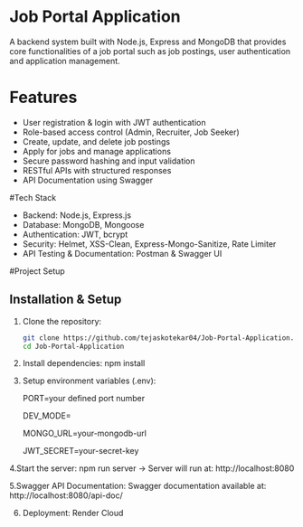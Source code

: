 # Job Portal Application
A backend system built with Node.js, Express and MongoDB that provides core functionalities of a job portal such as job postings, user authentication and application management.

# Features
- User registration & login with JWT authentication
- Role-based access control (Admin, Recruiter, Job Seeker)
- Create, update, and delete job postings
- Apply for jobs and manage applications
- Secure password hashing and input validation
- RESTful APIs with structured responses
- API Documentation using Swagger

#Tech Stack
- Backend: Node.js, Express.js  
- Database: MongoDB, Mongoose  
- Authentication: JWT, bcrypt  
- Security: Helmet, XSS-Clean, Express-Mongo-Sanitize, Rate Limiter  
- API Testing & Documentation: Postman & Swagger UI

#Project Setup
## Installation & Setup
1. Clone the repository:  
   ```bash
   git clone https://github.com/tejaskotekar04/Job-Portal-Application.git
   cd Job-Portal-Application

2. Install dependencies:
   npm install

3. Setup environment variables (.env):
   
   PORT=your defined port number
   
   DEV_MODE=
   
   MONGO_URL=your-mongodb-url
   
   JWT_SECRET=your-secret-key

4.Start the server:
npm run server
-> Server will run at: http://localhost:8080

5.Swagger API Documentation:
Swagger documentation available at: http://localhost:8080/api-doc/

6. Deployment: Render Cloud 


